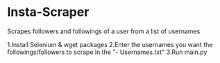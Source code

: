 # Insta-Scraper
Scrapes followers and followings of a user from a list of usernames

1.Install Selenium & wget packages
2.Enter the usernames you want the followings/followers to scrape in the "- Usernames.txt"
3.Run main.py
